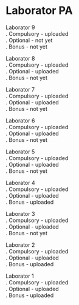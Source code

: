 # Laborator PA

Laborator 9
<br>
. Compulsory - uploaded
<br>
. Optional - not yet
<br>
. Bonus - not yet

Laborator 8
<br>
. Compulsory - uploaded
<br>
. Optional - uploaded
<br>
. Bonus - not yet

Laborator 7
<br>
. Compulsory - uploaded
<br>
. Optional - uploaded
<br>
. Bonus - not yet

Laborator 6
<br>
. Compulsory - uploaded
<br>
. Optional - uploaded
<br>
. Bonus - not yet

Laborator 5
<br>
. Compulsory - uploaded
<br>
. Optional - uploaded
<br>
. Bonus - not yet

Laborator 4
<br>
. Compulsory - uploaded
<br>
. Optional - uploaded
<br>
. Bonus - uploaded

Laborator 3
<br>
. Compulsory - uploaded
<br>
. Optional - uploaded
<br>
. Bonus - not yet


Laborator 2
<br>
.  Compulsory - uploaded
<br>
.  Optional - uploaded
<br>
.  Bonus - uploaded


Laborator 1
<br>
.  Compulsory - uploaded
<br>
.  Optional - uploaded
<br>
.  Bonus - uploaded
  
